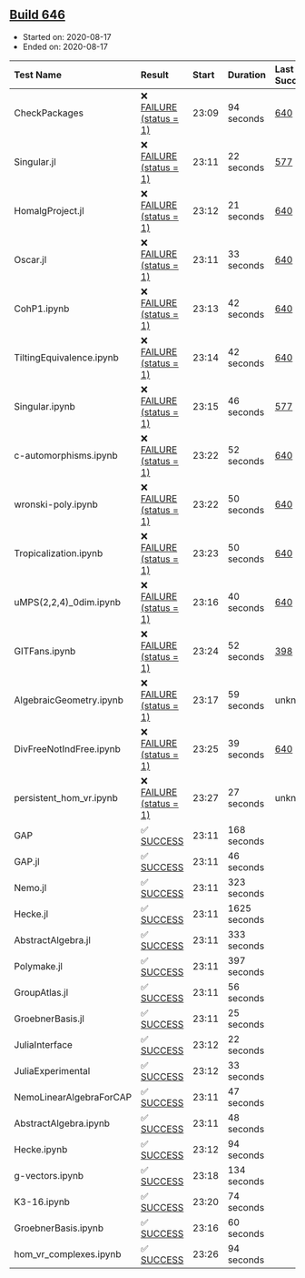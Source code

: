 ## [Build 646](https://oscarci.mathematik.uni-kl.de/job/oscar-stable/646/)

* Started on: 2020-08-17
* Ended on: 2020-08-17

| Test Name    | Result | Start | Duration | Last Success | First Failure |
|:-------------|:-------|:------|:---------|:-------------|:--------------|
| CheckPackages | ❌ [FAILURE (status = 1)](https://oscarci.mathematik.uni-kl.de/job/oscar-stable/646/artifact/logs/build-646/CheckPackages.log) | 23:09 | 94 seconds | [640](https://oscarci.mathematik.uni-kl.de/job/oscar-stable/640/) | [641](https://oscarci.mathematik.uni-kl.de/job/oscar-stable/641/) |
| Singular.jl | ❌ [FAILURE (status = 1)](https://oscarci.mathematik.uni-kl.de/job/oscar-stable/646/artifact/logs/build-646/Singular.jl.log) | 23:11 | 22 seconds | [577](https://oscarci.mathematik.uni-kl.de/job/oscar-stable/577/) | [578](https://oscarci.mathematik.uni-kl.de/job/oscar-stable/578/) |
| HomalgProject.jl | ❌ [FAILURE (status = 1)](https://oscarci.mathematik.uni-kl.de/job/oscar-stable/646/artifact/logs/build-646/HomalgProject.jl.log) | 23:12 | 21 seconds | [640](https://oscarci.mathematik.uni-kl.de/job/oscar-stable/640/) | [641](https://oscarci.mathematik.uni-kl.de/job/oscar-stable/641/) |
| Oscar.jl | ❌ [FAILURE (status = 1)](https://oscarci.mathematik.uni-kl.de/job/oscar-stable/646/artifact/logs/build-646/Oscar.jl.log) | 23:11 | 33 seconds | [640](https://oscarci.mathematik.uni-kl.de/job/oscar-stable/640/) | [641](https://oscarci.mathematik.uni-kl.de/job/oscar-stable/641/) |
| CohP1.ipynb | ❌ [FAILURE (status = 1)](https://oscarci.mathematik.uni-kl.de/job/oscar-stable/646/artifact/logs/build-646/CohP1.ipynb.log) | 23:13 | 42 seconds | [640](https://oscarci.mathematik.uni-kl.de/job/oscar-stable/640/) | [641](https://oscarci.mathematik.uni-kl.de/job/oscar-stable/641/) |
| TiltingEquivalence.ipynb | ❌ [FAILURE (status = 1)](https://oscarci.mathematik.uni-kl.de/job/oscar-stable/646/artifact/logs/build-646/TiltingEquivalence.ipynb.log) | 23:14 | 42 seconds | [640](https://oscarci.mathematik.uni-kl.de/job/oscar-stable/640/) | [641](https://oscarci.mathematik.uni-kl.de/job/oscar-stable/641/) |
| Singular.ipynb | ❌ [FAILURE (status = 1)](https://oscarci.mathematik.uni-kl.de/job/oscar-stable/646/artifact/logs/build-646/Singular.ipynb.log) | 23:15 | 46 seconds | [577](https://oscarci.mathematik.uni-kl.de/job/oscar-stable/577/) | [578](https://oscarci.mathematik.uni-kl.de/job/oscar-stable/578/) |
| c-automorphisms.ipynb | ❌ [FAILURE (status = 1)](https://oscarci.mathematik.uni-kl.de/job/oscar-stable/646/artifact/logs/build-646/c-automorphisms.ipynb.log) | 23:22 | 52 seconds | [640](https://oscarci.mathematik.uni-kl.de/job/oscar-stable/640/) | [641](https://oscarci.mathematik.uni-kl.de/job/oscar-stable/641/) |
| wronski-poly.ipynb | ❌ [FAILURE (status = 1)](https://oscarci.mathematik.uni-kl.de/job/oscar-stable/646/artifact/logs/build-646/wronski-poly.ipynb.log) | 23:22 | 50 seconds | [640](https://oscarci.mathematik.uni-kl.de/job/oscar-stable/640/) | [641](https://oscarci.mathematik.uni-kl.de/job/oscar-stable/641/) |
| Tropicalization.ipynb | ❌ [FAILURE (status = 1)](https://oscarci.mathematik.uni-kl.de/job/oscar-stable/646/artifact/logs/build-646/Tropicalization.ipynb.log) | 23:23 | 50 seconds | [640](https://oscarci.mathematik.uni-kl.de/job/oscar-stable/640/) | [641](https://oscarci.mathematik.uni-kl.de/job/oscar-stable/641/) |
| uMPS(2,2,4)_0dim.ipynb | ❌ [FAILURE (status = 1)](https://oscarci.mathematik.uni-kl.de/job/oscar-stable/646/artifact/logs/build-646/uMPS-2-2-4-_0dim.ipynb.log) | 23:16 | 40 seconds | [640](https://oscarci.mathematik.uni-kl.de/job/oscar-stable/640/) | [641](https://oscarci.mathematik.uni-kl.de/job/oscar-stable/641/) |
| GITFans.ipynb | ❌ [FAILURE (status = 1)](https://oscarci.mathematik.uni-kl.de/job/oscar-stable/646/artifact/logs/build-646/GITFans.ipynb.log) | 23:24 | 52 seconds | [398](https://oscarci.mathematik.uni-kl.de/job/oscar-stable/398/) | [399](https://oscarci.mathematik.uni-kl.de/job/oscar-stable/399/) |
| AlgebraicGeometry.ipynb | ❌ [FAILURE (status = 1)](https://oscarci.mathematik.uni-kl.de/job/oscar-stable/646/artifact/logs/build-646/AlgebraicGeometry.ipynb.log) | 23:17 | 59 seconds | unknown | unknown |
| DivFreeNotIndFree.ipynb | ❌ [FAILURE (status = 1)](https://oscarci.mathematik.uni-kl.de/job/oscar-stable/646/artifact/logs/build-646/DivFreeNotIndFree.ipynb.log) | 23:25 | 39 seconds | [640](https://oscarci.mathematik.uni-kl.de/job/oscar-stable/640/) | [641](https://oscarci.mathematik.uni-kl.de/job/oscar-stable/641/) |
| persistent_hom_vr.ipynb | ❌ [FAILURE (status = 1)](https://oscarci.mathematik.uni-kl.de/job/oscar-stable/646/artifact/logs/build-646/persistent_hom_vr.ipynb.log) | 23:27 | 27 seconds | unknown | unknown |
| GAP | ✅ [SUCCESS](https://oscarci.mathematik.uni-kl.de/job/oscar-stable/646/artifact/logs/build-646/GAP.log) | 23:11 | 168 seconds |  |  |
| GAP.jl | ✅ [SUCCESS](https://oscarci.mathematik.uni-kl.de/job/oscar-stable/646/artifact/logs/build-646/GAP.jl.log) | 23:11 | 46 seconds |  |  |
| Nemo.jl | ✅ [SUCCESS](https://oscarci.mathematik.uni-kl.de/job/oscar-stable/646/artifact/logs/build-646/Nemo.jl.log) | 23:11 | 323 seconds |  |  |
| Hecke.jl | ✅ [SUCCESS](https://oscarci.mathematik.uni-kl.de/job/oscar-stable/646/artifact/logs/build-646/Hecke.jl.log) | 23:11 | 1625 seconds |  |  |
| AbstractAlgebra.jl | ✅ [SUCCESS](https://oscarci.mathematik.uni-kl.de/job/oscar-stable/646/artifact/logs/build-646/AbstractAlgebra.jl.log) | 23:11 | 333 seconds |  |  |
| Polymake.jl | ✅ [SUCCESS](https://oscarci.mathematik.uni-kl.de/job/oscar-stable/646/artifact/logs/build-646/Polymake.jl.log) | 23:11 | 397 seconds |  |  |
| GroupAtlas.jl | ✅ [SUCCESS](https://oscarci.mathematik.uni-kl.de/job/oscar-stable/646/artifact/logs/build-646/GroupAtlas.jl.log) | 23:11 | 56 seconds |  |  |
| GroebnerBasis.jl | ✅ [SUCCESS](https://oscarci.mathematik.uni-kl.de/job/oscar-stable/646/artifact/logs/build-646/GroebnerBasis.jl.log) | 23:11 | 25 seconds |  |  |
| JuliaInterface | ✅ [SUCCESS](https://oscarci.mathematik.uni-kl.de/job/oscar-stable/646/artifact/logs/build-646/JuliaInterface.log) | 23:12 | 22 seconds |  |  |
| JuliaExperimental | ✅ [SUCCESS](https://oscarci.mathematik.uni-kl.de/job/oscar-stable/646/artifact/logs/build-646/JuliaExperimental.log) | 23:12 | 33 seconds |  |  |
| NemoLinearAlgebraForCAP | ✅ [SUCCESS](https://oscarci.mathematik.uni-kl.de/job/oscar-stable/646/artifact/logs/build-646/NemoLinearAlgebraForCAP.log) | 23:11 | 47 seconds |  |  |
| AbstractAlgebra.ipynb | ✅ [SUCCESS](https://oscarci.mathematik.uni-kl.de/job/oscar-stable/646/artifact/logs/build-646/AbstractAlgebra.ipynb.log) | 23:11 | 48 seconds |  |  |
| Hecke.ipynb | ✅ [SUCCESS](https://oscarci.mathematik.uni-kl.de/job/oscar-stable/646/artifact/logs/build-646/Hecke.ipynb.log) | 23:12 | 94 seconds |  |  |
| g-vectors.ipynb | ✅ [SUCCESS](https://oscarci.mathematik.uni-kl.de/job/oscar-stable/646/artifact/logs/build-646/g-vectors.ipynb.log) | 23:18 | 134 seconds |  |  |
| K3-16.ipynb | ✅ [SUCCESS](https://oscarci.mathematik.uni-kl.de/job/oscar-stable/646/artifact/logs/build-646/K3-16.ipynb.log) | 23:20 | 74 seconds |  |  |
| GroebnerBasis.ipynb | ✅ [SUCCESS](https://oscarci.mathematik.uni-kl.de/job/oscar-stable/646/artifact/logs/build-646/GroebnerBasis.ipynb.log) | 23:16 | 60 seconds |  |  |
| hom_vr_complexes.ipynb | ✅ [SUCCESS](https://oscarci.mathematik.uni-kl.de/job/oscar-stable/646/artifact/logs/build-646/hom_vr_complexes.ipynb.log) | 23:26 | 94 seconds |  |  |
